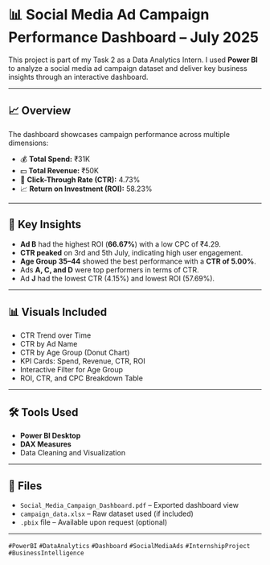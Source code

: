 # 📊 Social Media Ad Campaign Performance Dashboard – July 2025

This project is part of my Task 2 as a Data Analytics Intern. I used **Power BI** to analyze a social media ad campaign dataset and deliver key business insights through an interactive dashboard.

---

## 📈 Overview

The dashboard showcases campaign performance across multiple dimensions:

- 💰 **Total Spend:** ₹31K  
- 💵 **Total Revenue:** ₹50K  
- 📌 **Click-Through Rate (CTR):** 4.73%  
- 📈 **Return on Investment (ROI):** 58.23%

---

## 🧠 Key Insights

- **Ad B** had the highest ROI (**66.67%**) with a low CPC of ₹4.29.
- **CTR peaked** on 3rd and 5th July, indicating high user engagement.
- **Age Group 35–44** showed the best performance with a **CTR of 5.00%**.
- Ads **A, C, and D** were top performers in terms of CTR.
- Ad **J** had the lowest CTR (4.15%) and lowest ROI (57.69%).

---

## 📊 Visuals Included

- CTR Trend over Time
- CTR by Ad Name
- CTR by Age Group (Donut Chart)
- KPI Cards: Spend, Revenue, CTR, ROI
- Interactive Filter for Age Group
- ROI, CTR, and CPC Breakdown Table

---

## 🛠️ Tools Used

- **Power BI Desktop**
- **DAX Measures**
- Data Cleaning and Visualization

---

## 📄 Files

- `Social_Media_Campaign_Dashboard.pdf` – Exported dashboard view  
- `campaign_data.xlsx` – Raw dataset used (if included)  
- `.pbix` file – Available upon request (optional)

---



`#PowerBI` `#DataAnalytics` `#Dashboard` `#SocialMediaAds` `#InternshipProject` `#BusinessIntelligence`

